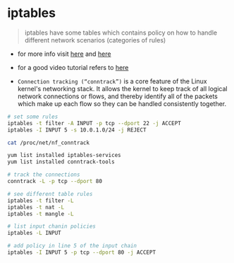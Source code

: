 # iptables

> iptables have some tables which contains policy on how to handle different network scenarios (categories of rules)

- for more info visit [here](https://www.tecmint.com/linux-iptables-commands/) and [here](https://www.linuxtopia.org/Linux_Firewall_iptables/c1265.html)

- for a good video tutorial refers to [here](https://www.youtube.com/watch?v=NAdJojxENEU&ab_channel=HusseinNasser)

- `Connection tracking (“conntrack”)` is a core feature of the Linux kernel's networking stack. It allows the kernel to keep track of all logical network connections or flows, and thereby identify all of the packets which make up each flow so they can be handled consistently together.

``` bash
# set some rules
iptables -t filter -A INPUT -p tcp --dport 22 -j ACCEPT
iptables -I INPUT 5 -s 10.0.1.0/24 -j REJECT

cat /proc/net/nf_conntrack

yum list installed iptables-services
yum list installed conntrack-tools

# track the connections
conntrack -L -p tcp --dport 80

# see different table rules
iptables -t filter -L
iptables -t nat -L
iptables -t mangle -L

# list input chanin policies
iptables -L INPUT

# add policy in line 5 of the input chain
iptables -I INPUT 5 -p tcp --dport 80 -j ACCEPT
```
